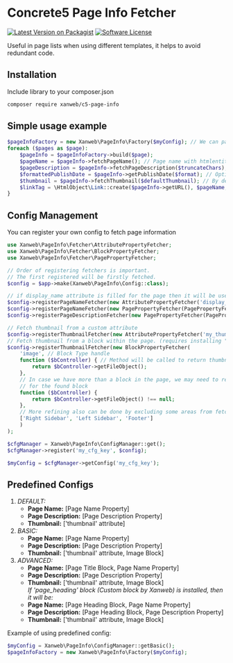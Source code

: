 # Concrete5 Page Info Fetcher
[![Latest Version on Packagist](https://img.shields.io/packagist/v/xanweb/c5-page-info.svg?maxAge=2592000&style=flat-square)](https://packagist.org/packages/xanweb/c5-page-info)
[![Software License](https://img.shields.io/badge/license-MIT-brightgreen.svg?style=flat-square)](LICENSE)

Useful in page lists when using different templates, it helps to avoid redundant code.

## Installation

Include library to your composer.json
```bash
composer require xanweb/c5-page-info
```

## Simple usage example
```php
$pageInfoFactory = new Xanweb\PageInfo\Factory($myConfig); // We can pass our own config (Check `Config Management` section), otherwise default config will be used.
foreach ($pages as $page):
    $pageInfo = $pageInfoFactory->build($page);
    $pageName = $pageInfo->fetchPageName(); // Page name with htmlentites applied
    $pageDescription = $pageInfo->fetchPageDescription($truncateChars); // $truncateChars: an optional argument can be passed to truncate description
    $formattedPublishDate = $pageInfo->getPublishDate($format); // Optionally you can pass format argument ('full', 'long', 'medium' or 'short') or a php custom format 
    $thumbnail = $pageInfo->fetchThumbnail($defaultThumbnail); // By default uses 'thumbnail' attribute.
    $linkTag = \HtmlObject\Link::create($pageInfo->getURL(), $pageName, ['target' => $pageInfo->getTarget()]);
}
```

## Config Management
You can register your own config to fetch page information
```php
use Xanweb\PageInfo\Fetcher\AttributePropertyFetcher;
use Xanweb\PageInfo\Fetcher\BlockPropertyFetcher;
use Xanweb\PageInfo\Fetcher\PagePropertyFetcher;

// Order of registering fetchers is important.
// The first registered will be firstly fetched. 
$config = $app->make(Xanweb\PageInfo\Config::class);

// if display_name attribute is filled for the page then it will be used otherwise the page name will be used
$config->registerPageNameFetcher(new AttributePropertyFetcher('display_name'));  
$config->registerPageNameFetcher(new PagePropertyFetcher(PagePropertyFetcher::PAGE_NAME));
$config->registerPageDescriptionFetcher(new PagePropertyFetcher(PagePropertyFetcher::PAGE_DESCRIPTION));

// Fetch thumbnail from a custom attribute
$config->registerThumbnailFetcher(new AttributePropertyFetcher('my_thumbnail_ak'));
// Fetch thumbnail from a block within the page. (requires installing "xanweb/c5-helpers" library)
$config->registerThumbnailFetcher(new BlockPropertyFetcher(
    'image', // Block Type handle 
    function ($bController) { // Method will be called to return thumbnail file if the block is found.
        return $bController->getFileObject();
    },
    // In case we have more than a block in the page, we may need to refine the fetching by making some checks
    // for the found block 
    function ($bController) { 
        return $bController->getFileObject() !== null;
    },
    // More refining also can be done by excluding some areas from fetching, example:
    ['Right Sidebar', 'Left Sidebar', 'Footer']
    )
);

$cfgManager = Xanweb\PageInfo\ConfigManager::get();
$cfgManager->register('my_cfg_key', $config);

$myConfig = $cfgManager->getConfig('my_cfg_key');
```

## Predefined Configs
1. *DEFAULT:* <br>
   * <b>Page Name:</b> [Page Name Property]
   * <b>Page Description:</b> [Page Description Property]
   * <b>Thumbnail:</b> ['thumbnail' attribute]
2. *BASIC:* <br>
    * <b>Page Name:</b> [Page Name Property]
    * <b>Page Description:</b> [Page Description Property]
    * <b>Thumbnail:</b> ['thumbnail' attribute, Image Block]    
3. *ADVANCED:* <br>
    * <b>Page Name:</b> [Page Title Block, Page Name Property]
    * <b>Page Description:</b> [Page Description Property]
    * <b>Thumbnail:</b> ['thumbnail' attribute, Image Block]    
*If 'page_heading' block (Custom block by Xanweb) is installed, then it will be:*
   * <b>Page Name:</b> [Page Heading Block, Page Name Property]
   * <b>Page Description:</b> [Page Heading Block, Page Description Property]
   * <b>Thumbnail:</b> ['thumbnail' attribute, Image Block]   
   
Example of using predefined config:
```php
$myConfig = Xanweb\PageInfo\ConfigManager::getBasic();
$pageInfoFactory = new Xanweb\PageInfo\Factory($myConfig);
```
